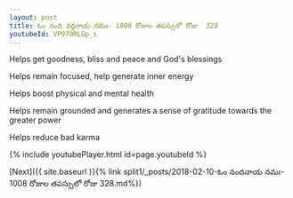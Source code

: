 ```yaml
---
layout: post
title: ఓం నంది వర్ధనాయ నమః- 1008 రోజుల తపస్సులో రోజు  329
youtubeId: VP970RLGp_s
---
```

 
 
Helps get goodness, bliss and peace and God's blessings
 
Helps remain focused, help generate inner energy 
 
Helps boost physical and mental health 
 
Helps remain grounded and generates a sense of gratitude towards the greater power 
 
Helps reduce bad karma
 
 
 
 


{% include youtubePlayer.html id=page.youtubeId %}
 
[Next]({{ site.baseurl }}{% link  split1/_posts/2018-02-10-ఓం నందనాయ నమః- 1008 రోజుల తపస్సులో రోజు  328.md%})
 
